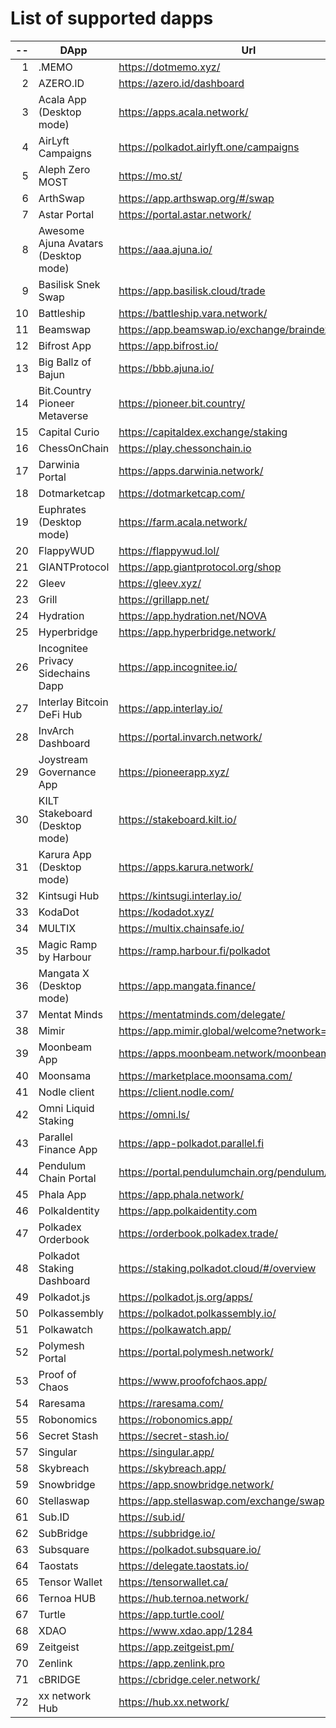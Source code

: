 
# List of supported dapps
| --  |                 DApp                 |                         Url                         |         Tags          |
| --: | ------------------------------------ | --------------------------------------------------- | --------------------- |
|   1 | .MEMO                                | https://dotmemo.xyz/                                | art                   |
|   2 | AZERO.ID                             | https://azero.id/dashboard                          | utilities             |
|   3 | Acala App (Desktop mode)             | https://apps.acala.network/                         | staking               |
|   4 | AirLyft Campaigns                    | https://polkadot.airlyft.one/campaigns              | social                |
|   5 | Aleph Zero MOST                      | https://mo.st/                                      | bridge,dex            |
|   6 | ArthSwap                             | https://app.arthswap.org/#/swap                     | dex,evm               |
|   7 | Astar Portal                         | https://portal.astar.network/                       | staking               |
|   8 | Awesome Ajuna Avatars (Desktop mode) | https://aaa.ajuna.io/                               | art,gaming            |
|   9 | Basilisk Snek Swap                   | https://app.basilisk.cloud/trade                    | bridge,dex            |
|  10 | Battleship                           | https://battleship.vara.network/                    | gaming                |
|  11 | Beamswap                             | https://app.beamswap.io/exchange/braindex           | dex,evm               |
|  12 | Bifrost App                          | https://app.bifrost.io/                             | staking               |
|  13 | Big Ballz of Bajun                   | https://bbb.ajuna.io/                               | art,gaming            |
|  14 | Bit.Country Pioneer Metaverse        | https://pioneer.bit.country/                        | art,staking,gaming    |
|  15 | Capital Curio                        | https://capitaldex.exchange/staking                 | staking               |
|  16 | ChessOnChain                         | https://play.chessonchain.io                        | gaming                |
|  17 | Darwinia Portal                      | https://apps.darwinia.network/                      | utilities             |
|  18 | Dotmarketcap                         | https://dotmarketcap.com/                           | social                |
|  19 | Euphrates (Desktop mode)             | https://farm.acala.network/                         | staking               |
|  20 | FlappyWUD                            | https://flappywud.lol/                              | gaming                |
|  21 | GIANTProtocol                        | https://app.giantprotocol.org/shop                  | utilities             |
|  22 | Gleev                                | https://gleev.xyz/                                  | social                |
|  23 | Grill                                | https://grillapp.net/                               | social                |
|  24 | Hydration                            | https://app.hydration.net/NOVA                      | bridge,dex,staking    |
|  25 | Hyperbridge                          | https://app.hyperbridge.network/                    | bridge                |
|  26 | Incognitee Privacy Sidechains Dapp   | https://app.incognitee.io/                          | utilities             |
|  27 | Interlay Bitcoin DeFi Hub            | https://app.interlay.io/                            | bridge,staking        |
|  28 | InvArch Dashboard                    | https://portal.invarch.network/                     | staking               |
|  29 | Joystream Governance App             | https://pioneerapp.xyz/                             | governance            |
|  30 | KILT Stakeboard (Desktop mode)       | https://stakeboard.kilt.io/                         | staking               |
|  31 | Karura App (Desktop mode)            | https://apps.karura.network/                        | staking               |
|  32 | Kintsugi Hub                         | https://kintsugi.interlay.io/                       | bridge,staking        |
|  33 | KodaDot                              | https://kodadot.xyz/                                | art                   |
|  34 | MULTIX                               | https://multix.chainsafe.io/                        | utilities             |
|  35 | Magic Ramp by Harbour                | https://ramp.harbour.fi/polkadot                    | utilities             |
|  36 | Mangata X (Desktop mode)             | https://app.mangata.finance/                        | staking               |
|  37 | Mentat Minds                         | https://mentatminds.com/delegate/                   | staking               |
|  38 | Mimir                                | https://app.mimir.global/welcome?network=polkadot   | utilities             |
|  39 | Moonbeam App                         | https://apps.moonbeam.network/moonbeam              | staking,utilities,evm |
|  40 | Moonsama                             | https://marketplace.moonsama.com/                   | art,evm               |
|  41 | Nodle client                         | https://client.nodle.com/                           | utilities             |
|  42 | Omni Liquid Staking                  | https://omni.ls/                                    | staking,evm           |
|  43 | Parallel Finance App                 | https://app-polkadot.parallel.fi                    | utilities             |
|  44 | Pendulum Chain Portal                | https://portal.pendulumchain.org/pendulum/dashboard | utilities,staking     |
|  45 | Phala App                            | https://app.phala.network/                          | staking               |
|  46 | PolkaIdentity                        | https://app.polkaidentity.com                       | social,utilities      |
|  47 | Polkadex Orderbook                   | https://orderbook.polkadex.trade/                   | dex,utilities         |
|  48 | Polkadot Staking Dashboard           | https://staking.polkadot.cloud/#/overview           | staking,utilities     |
|  49 | Polkadot.js                          | https://polkadot.js.org/apps/                       | utilities             |
|  50 | Polkassembly                         | https://polkadot.polkassembly.io/                   | governance            |
|  51 | Polkawatch                           | https://polkawatch.app/                             | utilities             |
|  52 | Polymesh Portal                      | https://portal.polymesh.network/                    | utilities,staking     |
|  53 | Proof of Chaos                       | https://www.proofofchaos.app/                       | art,governance        |
|  54 | Raresama                             | https://raresama.com/                               | art,evm               |
|  55 | Robonomics                           | https://robonomics.app/                             | utilities             |
|  56 | Secret Stash                         | https://secret-stash.io/                            | art                   |
|  57 | Singular                             | https://singular.app/                               | art                   |
|  58 | Skybreach                            | https://skybreach.app/                              | evm,gaming            |
|  59 | Snowbridge                           | https://app.snowbridge.network/                     | bridge                |
|  60 | Stellaswap                           | https://app.stellaswap.com/exchange/swap            | bridge,dex,evm        |
|  61 | Sub.ID                               | https://sub.id/                                     | utilities             |
|  62 | SubBridge                            | https://subbridge.io/                               | bridge,evm            |
|  63 | Subsquare                            | https://polkadot.subsquare.io/                      | governance            |
|  64 | Taostats                             | https://delegate.taostats.io/                       | staking               |
|  65 | Tensor Wallet                        | https://tensorwallet.ca/                            | utilities,staking     |
|  66 | Ternoa HUB                           | https://hub.ternoa.network/                         | staking               |
|  67 | Turtle                               | https://app.turtle.cool/                            | bridge                |
|  68 | XDAO                                 | https://www.xdao.app/1284                           | bridge,dex,evm        |
|  69 | Zeitgeist                            | https://app.zeitgeist.pm/                           | utilities             |
|  70 | Zenlink                              | https://app.zenlink.pro                             | dex                   |
|  71 | cBRIDGE                              | https://cbridge.celer.network/                      | dex,evm               |
|  72 | xx network Hub                       | https://hub.xx.network/                             | utilities             |
